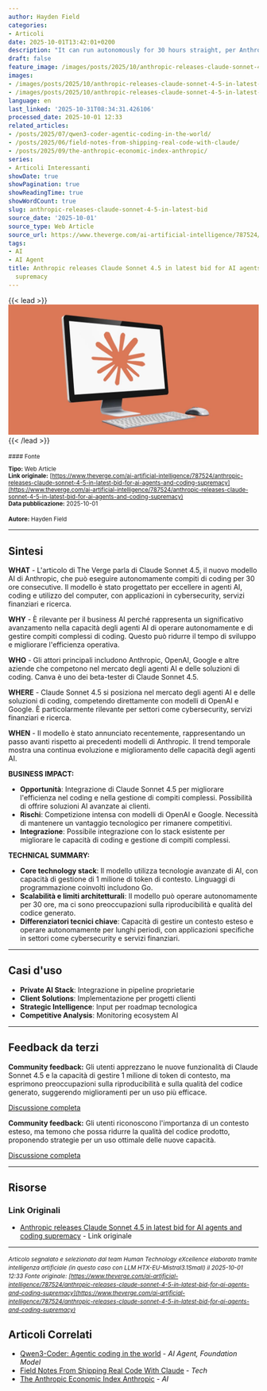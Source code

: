 ```yaml
---
author: Hayden Field
categories:
- Articoli
date: 2025-10-01T13:42:01+0200
description: "It can run autonomously for 30 hours straight, per Anthropic.\uFEFF"
draft: false
feature_image: /images/posts/2025/10/anthropic-releases-claude-sonnet-4-5-in-latest-bid-for-ai-agents-and-coding-supremacy-featured.webp
images:
- /images/posts/2025/10/anthropic-releases-claude-sonnet-4-5-in-latest-bid-for-ai-agents-and-coding-supremacy-featured.webp
- /images/posts/2025/10/anthropic-releases-claude-sonnet-4-5-in-latest-bid-for-ai-agents-and-coding-supremacy-5.webp
language: en
last_linked: '2025-10-31T08:34:31.426106'
processed_date: 2025-10-01 12:33
related_articles:
- /posts/2025/07/qwen3-coder-agentic-coding-in-the-world/
- /posts/2025/06/field-notes-from-shipping-real-code-with-claude/
- /posts/2025/09/the-anthropic-economic-index-anthropic/
series:
- Articoli Interessanti
showDate: true
showPagination: true
showReadingTime: true
showWordCount: true
slug: anthropic-releases-claude-sonnet-4-5-in-latest-bid
source_date: '2025-10-01'
source_type: Web Article
source_url: https://www.theverge.com/ai-artificial-intelligence/787524/anthropic-releases-claude-sonnet-4-5-in-latest-bid-for-ai-agents-and-coding-supremacy
tags:
- AI
- AI Agent
title: Anthropic releases Claude Sonnet 4.5 in latest bid for AI agents and coding
  supremacy
---
```


{{< lead >}}
![Featured image](/images/posts/2025/10/anthropic-releases-claude-sonnet-4-5-in-latest-bid-for-ai-agents-and-coding-supremacy-featured.webp)
{{< /lead >}}

<small>
#### Fonte

**Tipo:** Web Article  
**Link originale:** [https://www.theverge.com/ai-artificial-intelligence/787524/anthropic-releases-claude-sonnet-4-5-in-latest-bid-for-ai-agents-and-coding-supremacy](https://www.theverge.com/ai-artificial-intelligence/787524/anthropic-releases-claude-sonnet-4-5-in-latest-bid-for-ai-agents-and-coding-supremacy)  
**Data pubblicazione:** 2025-10-01

**Autore:** Hayden Field</small>

---

## Sintesi

**WHAT** - L'articolo di The Verge parla di Claude Sonnet 4.5, il nuovo modello AI di Anthropic, che può eseguire autonomamente compiti di coding per 30 ore consecutive. Il modello è stato progettato per eccellere in agenti AI, coding e utilizzo del computer, con applicazioni in cybersecurity, servizi finanziari e ricerca.

**WHY** - È rilevante per il business AI perché rappresenta un significativo avanzamento nella capacità degli agenti AI di operare autonomamente e di gestire compiti complessi di coding. Questo può ridurre il tempo di sviluppo e migliorare l'efficienza operativa.

**WHO** - Gli attori principali includono Anthropic, OpenAI, Google e altre aziende che competono nel mercato degli agenti AI e delle soluzioni di coding. Canva è uno dei beta-tester di Claude Sonnet 4.5.

**WHERE** - Claude Sonnet 4.5 si posiziona nel mercato degli agenti AI e delle soluzioni di coding, competendo direttamente con modelli di OpenAI e Google. È particolarmente rilevante per settori come cybersecurity, servizi finanziari e ricerca.

**WHEN** - Il modello è stato annunciato recentemente, rappresentando un passo avanti rispetto ai precedenti modelli di Anthropic. Il trend temporale mostra una continua evoluzione e miglioramento delle capacità degli agenti AI.

**BUSINESS IMPACT:**
- **Opportunità**: Integrazione di Claude Sonnet 4.5 per migliorare l'efficienza nel coding e nella gestione di compiti complessi. Possibilità di offrire soluzioni AI avanzate ai clienti.
- **Rischi**: Competizione intensa con modelli di OpenAI e Google. Necessità di mantenere un vantaggio tecnologico per rimanere competitivi.
- **Integrazione**: Possibile integrazione con lo stack esistente per migliorare le capacità di coding e gestione di compiti complessi.

**TECHNICAL SUMMARY:**
- **Core technology stack**: Il modello utilizza tecnologie avanzate di AI, con capacità di gestione di 1 milione di token di contesto. Linguaggi di programmazione coinvolti includono Go.
- **Scalabilità e limiti architetturali**: Il modello può operare autonomamente per 30 ore, ma ci sono preoccupazioni sulla riproducibilità e qualità del codice generato.
- **Differenziatori tecnici chiave**: Capacità di gestire un contesto esteso e operare autonomamente per lunghi periodi, con applicazioni specifiche in settori come cybersecurity e servizi finanziari.

---

## Casi d'uso

- **Private AI Stack**: Integrazione in pipeline proprietarie
- **Client Solutions**: Implementazione per progetti clienti
- **Strategic Intelligence**: Input per roadmap tecnologica
- **Competitive Analysis**: Monitoring ecosystem AI

---

## Feedback da terzi

**Community feedback:** Gli utenti apprezzano le nuove funzionalità di Claude Sonnet 4.5 e la capacità di gestire 1 milione di token di contesto, ma esprimono preoccupazioni sulla riproducibilità e sulla qualità del codice generato, suggerendo miglioramenti per un uso più efficace.

[Discussione completa](https://www.anthropic.com/news/claude-sonnet-4-5)

**Community feedback:** Gli utenti riconoscono l'importanza di un contesto esteso, ma temono che possa ridurre la qualità del codice prodotto, proponendo strategie per un uso ottimale delle nuove capacità.

[Discussione completa](https://www.anthropic.com/news/1m-context)

---


## Risorse

### Link Originali
- [Anthropic releases Claude Sonnet 4.5 in latest bid for AI agents and coding supremacy](https://www.theverge.com/ai-artificial-intelligence/787524/anthropic-releases-claude-sonnet-4-5-in-latest-bid-for-ai-agents-and-coding-supremacy) - Link originale


---

*<small>Articolo segnalato e selezionato dal team Human Technology eXcellence elaborato tramite intelligenza artificiale (in questo caso con LLM HTX-EU-Mistral3.1Small) il 2025-10-01 12:33
Fonte originale: [https://www.theverge.com/ai-artificial-intelligence/787524/anthropic-releases-claude-sonnet-4-5-in-latest-bid-for-ai-agents-and-coding-supremacy](https://www.theverge.com/ai-artificial-intelligence/787524/anthropic-releases-claude-sonnet-4-5-in-latest-bid-for-ai-agents-and-coding-supremacy)</small>*

## Articoli Correlati

- [Qwen3-Coder: Agentic coding in the world](/posts/2025/07/qwen3-coder-agentic-coding-in-the-world/) - *AI Agent, Foundation Model*
- [Field Notes From Shipping Real Code With Claude](/posts/2025/06/field-notes-from-shipping-real-code-with-claude/) - *Tech*
- [The Anthropic Economic Index  Anthropic](/posts/2025/09/the-anthropic-economic-index-anthropic/) - *AI*